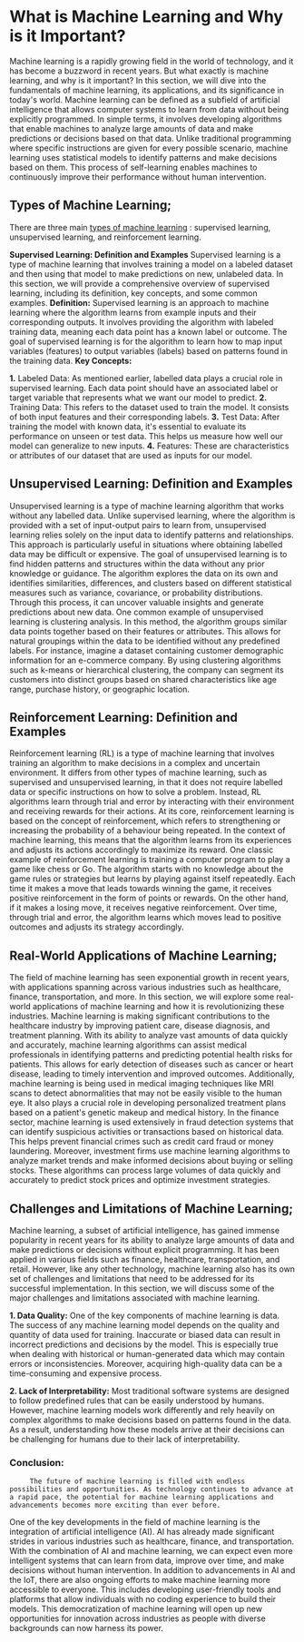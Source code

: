 # What is Machine Learning and Why is it Important?
Machine learning is a rapidly growing field in the world of technology, and it has become a buzzword in recent years. But what exactly is machine learning, and why is it important? In this section, we will dive into the fundamentals of machine learning, its applications, and its significance in today's world.
Machine learning can be defined as a subfield of artificial intelligence that allows computer systems to learn from data without being explicitly programmed. In simple terms, it involves developing algorithms that enable machines to analyze large amounts of data and make predictions or decisions based on that data. 
Unlike traditional programming where specific instructions are given for every possible scenario, machine learning uses statistical models to identify patterns and make decisions based on them. This process of self-learning enables machines to continuously improve their performance without human intervention.
## Types of Machine Learning;
There are three main  <a href="https://www.missioncloud.com/blog/machine-learning-types" rel="dofollow">types of machine learning</a> : supervised learning, unsupervised learning, and reinforcement learning.

**Supervised Learning: Definition and Examples**
Supervised learning is a type of machine learning that involves training a model on a labeled dataset and then using that model to make predictions on new, unlabeled data. In this section, we will provide a comprehensive overview of supervised learning, including its definition, key concepts, and some common examples.
**Definition:**
Supervised learning is an approach to machine learning where the algorithm learns from example inputs and their corresponding outputs. It involves providing the algorithm with labeled training data, meaning each data point has a known label or outcome. The goal of supervised learning is for the algorithm to learn how to map input variables (features) to output variables (labels) based on patterns found in the training data.
**Key Concepts:**

**1.** Labeled Data: As mentioned earlier, labelled data plays a crucial role in supervised learning. Each data point should have an associated label or target variable that represents what we want our model to predict.
**2.** Training Data: This refers to the dataset used to train the model. It consists of both input features and their corresponding labels.
**3.** Test Data: After training the model with known data, it's essential to evaluate its performance on unseen or test data. This helps us measure how well our model can generalize to new inputs.
**4.** Features: These are characteristics or attributes of our dataset that are used as inputs for our model.

## Unsupervised Learning: Definition and Examples
Unsupervised learning is a type of machine learning algorithm that works without any labelled data. Unlike supervised learning, where the algorithm is provided with a set of input-output pairs to learn from, unsupervised learning relies solely on the input data to identify patterns and relationships. This approach is particularly useful in situations where obtaining labelled data may be difficult or expensive.
The goal of unsupervised learning is to find hidden patterns and structures within the data without any prior knowledge or guidance. The algorithm explores the data on its own and identifies similarities, differences, and clusters based on different statistical measures such as variance, covariance, or probability distributions. Through this process, it can uncover valuable insights and generate predictions about new data.
One common example of unsupervised learning is clustering analysis. In this method, the algorithm groups similar data points together based on their features or attributes. This allows for natural groupings within the data to be identified without any predefined labels. For instance, imagine a dataset containing customer demographic information for an e-commerce company. By using clustering algorithms such as k-means or hierarchical clustering, the company can segment its customers into distinct groups based on shared characteristics like age range, purchase history, or geographic location.

## Reinforcement Learning: Definition and Examples
Reinforcement learning (RL) is a type of machine learning that involves training an algorithm to make decisions in a complex and uncertain environment. It differs from other types of machine learning, such as supervised and unsupervised learning, in that it does not require labelled data or specific instructions on how to solve a problem. Instead, RL algorithms learn through trial and error by interacting with their environment and receiving rewards for their actions.
At its core, reinforcement learning is based on the concept of reinforcement, which refers to strengthening or increasing the probability of a behaviour being repeated. In the context of machine learning, this means that the algorithm learns from its experiences and adjusts its actions accordingly to maximize its reward.
One classic example of reinforcement learning is training a computer program to play a game like chess or Go. The algorithm starts with no knowledge about the game rules or strategies but learns by playing against itself repeatedly. Each time it makes a move that leads towards winning the game, it receives positive reinforcement in the form of points or rewards. On the other hand, if it makes a losing move, it receives negative reinforcement. Over time, through trial and error, the algorithm learns which moves lead to positive outcomes and adjusts its strategy accordingly.
## Real-World Applications of Machine Learning;
The field of machine learning has seen exponential growth in recent years, with applications spanning across various industries such as healthcare, finance, transportation, and more. In this section, we will explore some real-world applications of machine learning and how it is revolutionizing these industries.
Machine learning is making significant contributions to the healthcare industry by improving patient care, disease diagnosis, and treatment planning. With its ability to analyze vast amounts of data quickly and accurately, machine learning algorithms can assist medical professionals in identifying patterns and predicting potential health risks for patients. This allows for early detection of diseases such as cancer or heart disease, leading to timely intervention and improved outcomes.
Additionally, machine learning is being used in medical imaging techniques like MRI scans to detect abnormalities that may not be easily visible to the human eye. It also plays a crucial role in developing personalized treatment plans based on a patient's genetic makeup and medical history.
In the finance sector, machine learning is used extensively in fraud detection systems that can identify suspicious activities or transactions based on historical data. This helps prevent financial crimes such as credit card fraud or money laundering.
Moreover, investment firms use machine learning algorithms to analyze market trends and make informed decisions about buying or selling stocks. These algorithms can process large volumes of data quickly and accurately to predict stock prices and optimize investment strategies.
## Challenges and Limitations of Machine Learning;
Machine learning, a subset of artificial intelligence, has gained immense popularity in recent years for its ability to analyze large amounts of data and make predictions or decisions without explicit programming. It has been applied in various fields such as finance, healthcare, transportation, and retail. However, like any other technology, machine learning also has its own set of challenges and limitations that need to be addressed for its successful implementation. In this section, we will discuss some of the major challenges and limitations associated with machine learning.

**1. Data Quality:**
One of the key components of machine learning is data. The success of any machine learning model depends on the quality and quantity of data used for training. Inaccurate or biased data can result in incorrect predictions and decisions by the model. This is especially true when dealing with historical or human-generated data which may contain errors or inconsistencies. Moreover, acquiring high-quality data can be a time-consuming and expensive process.

**2. Lack of Interpretability:**
Most traditional software systems are designed to follow predefined rules that can be easily understood by humans. However, machine learning models work differently and rely heavily on complex algorithms to make decisions based on patterns found in the data. As a result, understanding how these models arrive at their decisions can be challenging for humans due to their lack of interpretability.
### Conclusion: 
         The future of machine learning is filled with endless possibilities and opportunities. As technology continues to advance at a rapid pace, the potential for machine learning applications and advancements becomes more exciting than ever before.
One of the key developments in the field of machine learning is the integration of artificial intelligence (AI). AI has already made significant strides in various industries such as healthcare, finance, and transportation. With the combination of AI and machine learning, we can expect even more intelligent systems that can learn from data, improve over time, and make decisions without human intervention.
In addition to advancements in AI and the IoT, there are also ongoing efforts to make machine learning more accessible to everyone. This includes developing user-friendly tools and platforms that allow individuals with no coding experience to build their models. This democratization of machine learning will open up new opportunities for innovation across industries as people with diverse backgrounds can now harness its power.

